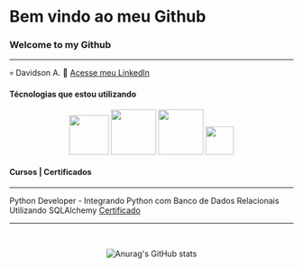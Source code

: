 # Bem vindo ao meu Github
### Welcome to my Github
----------------------------

💀 Davidson A.
📄 [Acesse meu LinkedIn](http://br.linkedin.com/in/davidsonadasi)
<br>

#### Técnologias que estou utilizando

<p align="center">

<img src="https://cdn.jsdelivr.net/gh/devicons/devicon@latest/icons/python/python-plain-wordmark.svg" width="70px"/>
<img src="https://cdn.jsdelivr.net/gh/devicons/devicon@latest/icons/sqlite/sqlite-original-wordmark.svg" width="80px"/>
<img src="https://cdn.jsdelivr.net/gh/devicons/devicon@latest/icons/sqlalchemy/sqlalchemy-original.svg" width="80px"/>
<img src="https://cdn.jsdelivr.net/gh/devicons/devicon@latest/icons/vscode/vscode-original-wordmark.svg" width="50px"/>
</p>

</center>

 #### Cursos | Certificados
--------------------

Python Developer - Integrando Python com Banco de Dados Relacionais Utilizando SQLAlchemy [Certificado](https://www.dio.me/certificate/9C26CA5A/share)

------------------
<br>
<center>

![Anurag's GitHub stats](https://github-readme-stats.vercel.app/api?username=davidsonadasi&show_icons=true&theme=radical)

</center>